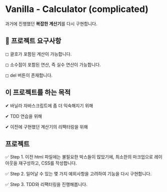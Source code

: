 # Vanilla - Calculator (complicated)

과거에 진행했던 **복잡한 계산기**를 다시 구현합니다.

## 🎯 프로젝트 요구사항

◻ 괄호가 포함된 계산이 가능합니다.

◻ 소수점이 포함된 연산, 즉 실수 연산이 가능합니다.

◻ del 버튼이 존재합니다.

## 이 프로젝트를 하는 목적

✔ 바닐라 자바스크립트에 좀 더 익숙해지기 위해

✔ TDD 연습을 위해

✔ 이전에 구현했던 계산기의 리팩터링을 위해

## 프로젝트

✅ Step 1. 이전 html 파일에는 불필요한 박스들이 많았기에, 최소한의 마크업으로 레이아웃을 재구성하고, CSS를 작성합니다.

✅ Step 2. 일어날 수 있는 몇 가지 예외사항을 고려하여 기능을 다시 구현합니다.

✅ Step 3. TDD와 리팩터링을 진행해봅니다.
